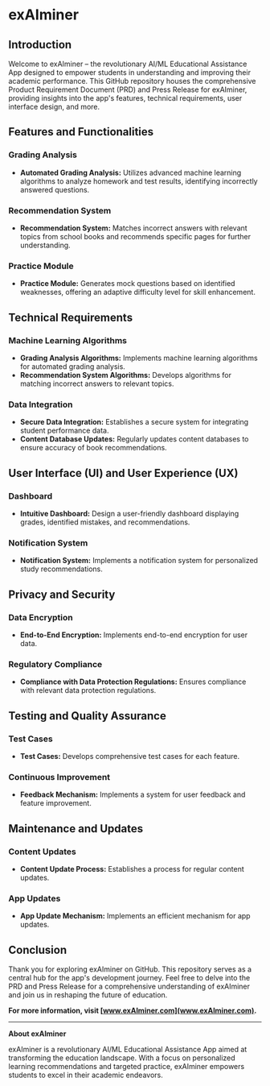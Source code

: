 # exAIminer

## Introduction

Welcome to exAIminer – the revolutionary AI/ML Educational Assistance App designed to empower students in understanding and improving their academic performance. This GitHub repository houses the comprehensive Product Requirement Document (PRD) and Press Release for exAIminer, providing insights into the app's features, technical requirements, user interface design, and more.

## Features and Functionalities

### Grading Analysis

- **Automated Grading Analysis:** Utilizes advanced machine learning algorithms to analyze homework and test results, identifying incorrectly answered questions.

### Recommendation System

- **Recommendation System:** Matches incorrect answers with relevant topics from school books and recommends specific pages for further understanding.

### Practice Module

- **Practice Module:** Generates mock questions based on identified weaknesses, offering an adaptive difficulty level for skill enhancement.

## Technical Requirements

### Machine Learning Algorithms

- **Grading Analysis Algorithms:** Implements machine learning algorithms for automated grading analysis.
- **Recommendation System Algorithms:** Develops algorithms for matching incorrect answers to relevant topics.

### Data Integration

- **Secure Data Integration:** Establishes a secure system for integrating student performance data.
- **Content Database Updates:** Regularly updates content databases to ensure accuracy of book recommendations.

## User Interface (UI) and User Experience (UX)

### Dashboard

- **Intuitive Dashboard:** Design a user-friendly dashboard displaying grades, identified mistakes, and recommendations.

### Notification System

- **Notification System:** Implements a notification system for personalized study recommendations.

## Privacy and Security

### Data Encryption

- **End-to-End Encryption:** Implements end-to-end encryption for user data.

### Regulatory Compliance

- **Compliance with Data Protection Regulations:** Ensures compliance with relevant data protection regulations.

## Testing and Quality Assurance

### Test Cases

- **Test Cases:** Develops comprehensive test cases for each feature.

### Continuous Improvement

- **Feedback Mechanism:** Implements a system for user feedback and feature improvement.

## Maintenance and Updates

### Content Updates

- **Content Update Process:** Establishes a process for regular content updates.

### App Updates

- **App Update Mechanism:** Implements an efficient mechanism for app updates.

## Conclusion

Thank you for exploring exAIminer on GitHub. This repository serves as a central hub for the app's development journey. Feel free to delve into the PRD and Press Release for a comprehensive understanding of exAIminer and join us in reshaping the future of education.

**For more information, visit [www.exAIminer.com](www.exAIminer.com).**

---

**About exAIminer**

exAIminer is a revolutionary AI/ML Educational Assistance App aimed at transforming the education landscape. With a focus on personalized learning recommendations and targeted practice, exAIminer empowers students to excel in their academic endeavors.
